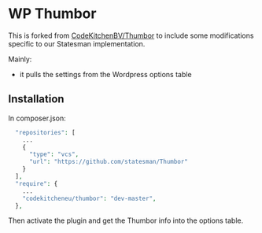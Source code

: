 # WP Thumbor

This is forked from [CodeKitchenBV/Thumbor](https://github.com/CodeKitchenBV/Thumbor) to include some modifications specific to our Statesman implementation.

Mainly:
* it pulls the settings from the Wordpress options table

## Installation

In composer.json:
```php
  "repositories": [
    ...
    {
      "type": "vcs",
      "url": "https://github.com/statesman/Thumbor"
    }
  ],
  "require": {
    ...
    "codekitcheneu/thumbor": "dev-master",
  },
```

Then activate the plugin and get the Thumbor info into the options table.
